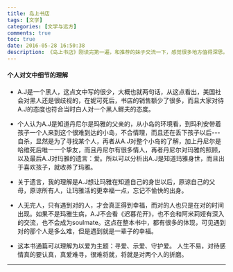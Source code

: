 ```yaml
---
title: 岛上书店
tags: [文学]
categories: [文学与远方]
comments: true
toc: true
date: 2016-05-28 16:50:38
description: 《岛上书店》刚读完第一遍，和推荐的妹子交流一下，感觉很多地方值得深思。
---
```

#### 个人对文中细节的理解

- A.J是一个黑人，这点文中写的很少，大概也就两句话，从这点看出，美国社会对黑人还是很歧视的，在妮可死后，书店的销售额少了很多，而且大家对待A.J的态度也符合当时白人对一个黑人鳏夫的态度。

- 个人认为A.J是知道丹尼尔是玛雅的父亲的，从小岛的环境看，到玛利安带着孩子一个人来到这个很难到达的小岛，不合情理，而且还在丢下孩子以后---自杀，显然是为了寻找某个人，再者从A.J对整个小岛的了解，加上丹尼尔是哈维死后唯一一个挚友，而且丹尼尔有很多情人，再者丹尼尔对玛雅的照顾，以及最后A.J对玛雅的遗言：爱。所以可以分析出A.J是知道玛雅身世，而且出于喜欢孩子，就收养了玛雅。

- 关于遗言，我的理解是A.J想让玛雅在知道自己的身世以后，原谅自己的父母，原谅所有人，让玛雅活的更幸福一点，忘记不愉快的出身。

- 人无完人，只有遇到对的人，才会真正得到幸福，而对的人也只是在对的时间出现。如果不是玛雅生病，A.J不会看《迟暮花开》，也不会和阿米莉娅有深入的交流，也不会成为soulmate。这点在整本书中，都有很多的体现，可见遇到对的那个人是多么难，但是遇到就是一辈子的幸福。 

- 这本书通篇可以理解为以爱为主题：寻爱、示爱、守护爱。 人生不易，对待感情真的要认真，真爱难寻，很难将就，将就是对两个人的折磨。

---